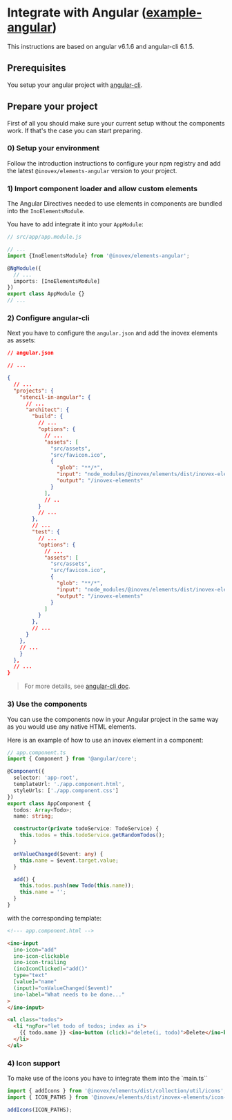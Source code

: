 # Integrate with Angular ([example-angular](https://gitlab.inovex.de/inovex-elements/example-angular))

This instructions are based on angular v6.1.6 and angular-cli 6.1.5.

## Prerequisites

You setup your angular project with [angular-cli](https://cli.angular.io/).

## Prepare your project

First of all you should make sure your current setup without the components work. If that's the case you can start preparing.

### 0) Setup your environment

Follow the introduction instructions to configure your npm registry and add the latest `@inovex/elements-angular` version to your project.

### 1) Import component loader and allow custom elements

The Angular Directives needed to use elements in
components are bundled into the `InoElementsModule`.

You have to add integrate it into your `AppModule`:


```typescript
// src/app/app.module.js

// ...
import {InoElementsModule} from '@inovex/elements-angular';

@NgModule({
  // ...
  imports: [InoElementsModule]
})
export class AppModule {}
// ...
```

### 2) Configure angular-cli

Next you have to configure the `angular.json` and add the inovex elements as assets:

```json
// angular.json

// ...

{
  // ...
  "projects": {
    "stencil-in-angular": {
      // ...
      "architect": {
        "build": {
          // ...
          "options": {
            // ...
            "assets": [
              "src/assets",
              "src/favicon.ico",
              {
                "glob": "**/*",
                "input": "node_modules/@inovex/elements/dist/inovex-elements",
                "output": "/inovex-elements"
              }
            ],
            // ..
          }
          // ...
        },
        // ...
        "test": {
          // ...
          "options": {
            // ...
            "assets": [
              "src/assets",
              "src/favicon.ico",
              {
                "glob": "**/*",
                "input": "node_modules/@inovex/elements/dist/inovex-elements",
                "output": "/inovex-elements"
              }
            ]
          }
        },
        // ...
      }
    },
    // ...
    }
  },
  // ...
}
```

> For more details, see [angular-cli doc](https://github.com/angular/angular-cli/blob/master/docs/documentation/stories/asset-configuration.md).

### 3) Use the components

You can use the components now in your Angular project in the same way as you would use any native HTML elements.

Here is an example of how to use an inovex element in a component:

```ts
// app.component.ts
import { Component } from '@angular/core';

@Component({
  selector: 'app-root',
  templateUrl: './app.component.html',
  styleUrls: ['./app.component.css']
})
export class AppComponent {
  todos: Array<Todo>;
  name: string;

  constructor(private todoService: TodoService) {
    this.todos = this.todoService.getRandomTodos();
  }

  onValueChanged($event: any) {
    this.name = $event.target.value;
  }

  add() {
    this.todos.push(new Todo(this.name));
    this.name = '';
  }
}
```

with the corresponding template:

```html
<!--- app.component.html -->

<ino-input
  ino-icon="add"
  ino-icon-clickable
  ino-icon-trailing
  (inoIconClicked)="add()"
  type="text"
  [value]="name"
  (input)="onValueChanged($event)"
  ino-label="What needs to be done..."
>
</ino-input>

<ul class="todos">
  <li *ngFor="let todo of todos; index as i">
    {{ todo.name }} <ino-button (click)="delete(i, todo)">Delete</ino-button>
  </li>
</ul>
```

### 4) Icon support

To make use of the icons you have to integrate them into the `main.ts``

```Typescript
import { addIcons } from '@inovex/elements/dist/collection/util/icons';
import { ICON_PATHS } from '@inovex/elements/dist/inovex-elements/icon-assets/SVG/index.esm.js';

addIcons(ICON_PATHS);
```